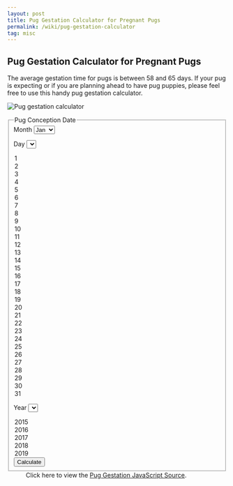 ```yaml
---
layout: post
title: Pug Gestation Calculator for Pregnant Pugs
permalink: /wiki/pug-gestation-calculator
tag: misc
---
```


## Pug Gestation Calculator for Pregnant Pugs

The average gestation time for pugs is between 58 and 65 days. If your pug is expecting or if you are planning ahead to have pug puppies, please feel free to use this handy pug gestation calculator.

![Pug gestation calculator](pug-gestation-calculator.jpg)

<html>
<fieldset>
<legend>Pug Conception Date</legend>
<label>Month</label>
<select id="month">
<option value="1">Jan</option>
<option value="2">Feb</option>
<option value="3">Mar</option>
<option value="4">Apr</option>
<option value="5">May</option>
<option value="6">Jun</option>
<option value="7">Jul</option>
<option value="8">Aug</option>
<option value="9">Sep</option>
<option value="10">Oct</option>
<option value="11">Nov</option>
<option value="12">Dec</option>
</select>

<label>Day</label>
<select id="day">
<option value="1">1</option>
<option value="2">2</option>
<option value="3">3</option>
<option value="4">4</option>
<option value="5">5</option>
<option value="6">6</option>
<option value="7">7</option>
<option value="8">8</option>
<option value="9">9</option>
<option value="10">10</option>
<option value="11">11</option>
<option value="12">12</option>
<option value="13">13</option>
<option value="14">14</option>
<option value="15">15</option>
<option value="16">16</option>
<option value="17">17</option>
<option value="18">18</option>
<option value="19">19</option>
<option value="20">20</option>
<option value="21">21</option>
<option value="22">22</option>
<option value="23">23</option>
<option value="24">24</option>
<option value="25">25</option>
<option value="26">26</option>
<option value="27">27</option>
<option value="28">28</option>
<option value="29">29</option>
<option value="30">30</option>
<option value="31">31</option>
</select>

<label>Year</label>
<select id="year">
<option value="2015">2015</option>
<option value="2016">2016</option>
<option value="2017">2017</option>
<option value="2018">2018</option>
<option value="2019">2019</option>
</select>


<input type="button" value="Calculate" onclick="showResults();">

</fieldset>
<div id="results">

</div>

<div style="text-align:center;width: 90%;">
<div class="smallFont">
Click here to view the <a href="../downloads/pugGestationSource.txt">Pug Gestation JavaScript Source</a>.
</div>
</div>
<script>
function showResults(){
	var d = getDateFromForm();
	var out = "<h2>Results</h2>";
	out +="<p class=\"withBox\">Be ready to take care of new pug puppies anywhere from  ";
	out += formatDateMonthDDYYYY(addDays(d,58)) +" to ";
	out += formatDateMonthDDYYYY(addDays(d,65)) +".  Congratulations!</p>";
	document.getElementById('results').innerHTML=out;
}

function addDays(date, increment) {
	return new Date(date.getTime() + increment*24*60*60*1000);
}

function getDateFromForm(){
	var year = document.getElementById('year').value;
	var month = document.getElementById('month').selectedIndex;
	var day = document.getElementById('day').value;
	return new Date(year,month,day);
}

function toArray() {
     for (i = 0; i<toArray.arguments.length; i++)
          this[i + 1] = toArray.arguments[i];
}

function formatDateMonthDDYYYY(date){
	var months = new toArray('January','February','March',
	    'April','May','June','July','August','September',
	    'October','November','December');

	var day  = date.getDate();
	var month = date.getMonth() + 1;
	var yy = date.getYear();
	var year = (yy < 1000) ? yy + 1900 : yy;
	return months[month] + " " +day+", "+ year;
}
</script>
</div>
</html>